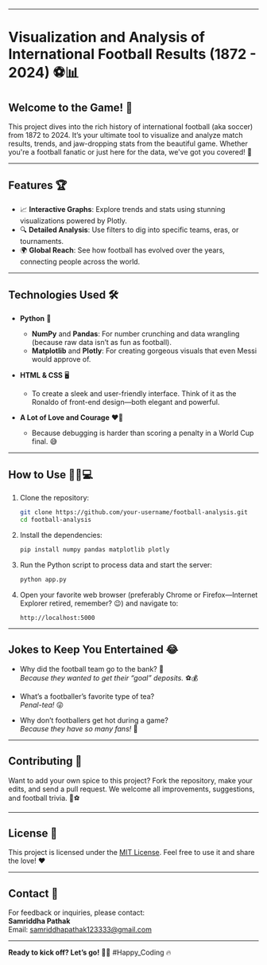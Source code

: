 
---

# **Visualization and Analysis of International Football Results (1872 - 2024)** ⚽📊

## **Welcome to the Game!** 🥳  
This project dives into the rich history of international football (aka soccer) from 1872 to 2024. It’s your ultimate tool to visualize and analyze match results, trends, and jaw-dropping stats from the beautiful game. Whether you're a football fanatic or just here for the data, we've got you covered! 🎉

---

## **Features** 🏆  
- 📈 **Interactive Graphs**: Explore trends and stats using stunning visualizations powered by Plotly.  
- 🔍 **Detailed Analysis**: Use filters to dig into specific teams, eras, or tournaments.  
- 🌍 **Global Reach**: See how football has evolved over the years, connecting people across the world.  

---

## **Technologies Used** 🛠️  
- **Python** 🐍  
  - **NumPy** and **Pandas**: For number crunching and data wrangling (because raw data isn’t as fun as football).  
  - **Matplotlib** and **Plotly**: For creating gorgeous visuals that even Messi would approve of.  

- **HTML & CSS** 🖥️  
  - To create a sleek and user-friendly interface. Think of it as the Ronaldo of front-end design—both elegant and powerful.  

- **A Lot of Love and Courage** ❤️💪  
  - Because debugging is harder than scoring a penalty in a World Cup final. 😅

---

## **How to Use** 🏃‍♂️💻  
1. Clone the repository:  
   ```bash
   git clone https://github.com/your-username/football-analysis.git
   cd football-analysis
   ```  

2. Install the dependencies:  
   ```bash
   pip install numpy pandas matplotlib plotly
   ```  

3. Run the Python script to process data and start the server:  
   ```bash
   python app.py
   ```  

4. Open your favorite web browser (preferably Chrome or Firefox—Internet Explorer retired, remember? 😉) and navigate to:  
   ```
   http://localhost:5000
   ```  

---

## **Jokes to Keep You Entertained** 😂  
- Why did the football team go to the bank? 🏦  
  _Because they wanted to get their “goal” deposits._ ⚽💰  

- What’s a footballer’s favorite type of tea?  
  _Penal-tea!_ 😜  

- Why don’t footballers get hot during a game?  
  _Because they have so many fans!_ 🙌  

---

## **Contributing** 🤝  
Want to add your own spice to this project? Fork the repository, make your edits, and send a pull request. We welcome all improvements, suggestions, and football trivia. 📝⚽  

---

## **License** 📜  
This project is licensed under the [MIT License](LICENSE). Feel free to use it and share the love! ❤️  

---

## **Contact** 📧  
For feedback or inquiries, please contact:  
**Samriddha Pathak**  
Email: [samriddhapathak123333@gmail.com](mailto:samriddhapathak123333@gmail.com)  

---

**Ready to kick off? Let’s go!** 🥅🎯
#Happy_Coding 🔥